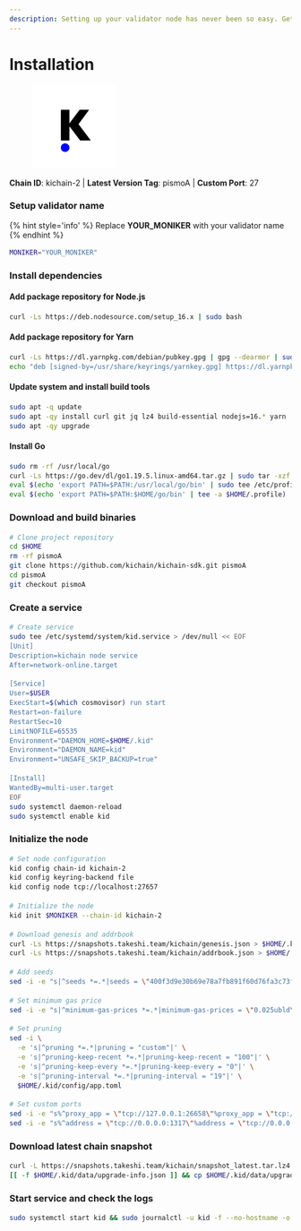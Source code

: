 ```yaml
---
description: Setting up your validator node has never been so easy. Get your validator running in minutes by following step by step instructions.
---
```


# Installation

<figure><img src="https://github.com/takeshi-val/Logo/raw/main/kichain.png" width="150" alt=""><figcaption></figcaption></figure>

**Chain ID**: kichain-2 | **Latest Version Tag**: pismoA | **Custom Port**: 27

### Setup validator name

{% hint style='info' %}
Replace **YOUR_MONIKER** with your validator name
{% endhint %}

```bash
MONIKER="YOUR_MONIKER"
```

### Install dependencies

#### Add package repository for Node.js

```bash
curl -Ls https://deb.nodesource.com/setup_16.x | sudo bash
```

#### Add package repository for Yarn

```bash
curl -Ls https://dl.yarnpkg.com/debian/pubkey.gpg | gpg --dearmor | sudo tee /usr/share/keyrings/yarnkey.gpg >/dev/null
echo "deb [signed-by=/usr/share/keyrings/yarnkey.gpg] https://dl.yarnpkg.com/debian stable main" | sudo tee /etc/apt/sources.list.d/yarn.list
```

#### Update system and install build tools

```bash
sudo apt -q update
sudo apt -qy install curl git jq lz4 build-essential nodejs=16.* yarn
sudo apt -qy upgrade
```

#### Install Go

```bash
sudo rm -rf /usr/local/go
curl -Ls https://go.dev/dl/go1.19.5.linux-amd64.tar.gz | sudo tar -xzf - -C /usr/local
eval $(echo 'export PATH=$PATH:/usr/local/go/bin' | sudo tee /etc/profile.d/golang.sh)
eval $(echo 'export PATH=$PATH:$HOME/go/bin' | tee -a $HOME/.profile)
```

### Download and build binaries

```bash
# Clone project repository
cd $HOME
rm -rf pismoA
git clone https://github.com/kichain/kichain-sdk.git pismoA
cd pismoA
git checkout pismoA


```

### Сreate a service

```bash
# Create service
sudo tee /etc/systemd/system/kid.service > /dev/null << EOF
[Unit]
Description=kichain node service
After=network-online.target

[Service]
User=$USER
ExecStart=$(which cosmovisor) run start
Restart=on-failure
RestartSec=10
LimitNOFILE=65535
Environment="DAEMON_HOME=$HOME/.kid"
Environment="DAEMON_NAME=kid"
Environment="UNSAFE_SKIP_BACKUP=true"

[Install]
WantedBy=multi-user.target
EOF
sudo systemctl daemon-reload
sudo systemctl enable kid
```

### Initialize the node

```bash
# Set node configuration
kid config chain-id kichain-2
kid config keyring-backend file
kid config node tcp://localhost:27657

# Initialize the node
kid init $MONIKER --chain-id kichain-2

# Download genesis and addrbook
curl -Ls https://snapshots.takeshi.team/kichain/genesis.json > $HOME/.kid/config/genesis.json
curl -Ls https://snapshots.takeshi.team/kichain/addrbook.json > $HOME/.kid/config/addrbook.json

# Add seeds
sed -i -e "s|^seeds *=.*|seeds = \"400f3d9e30b69e78a7fb891f60d76fa3c73f0ecc@kichain.rpc.takeshi.team:27659\"|" $HOME/.kid/config/config.toml

# Set minimum gas price
sed -i -e "s|^minimum-gas-prices *=.*|minimum-gas-prices = \"0.025ubld\"|" $HOME/.kid/config/app.toml

# Set pruning
sed -i \
  -e 's|^pruning *=.*|pruning = "custom"|' \
  -e 's|^pruning-keep-recent *=.*|pruning-keep-recent = "100"|' \
  -e 's|^pruning-keep-every *=.*|pruning-keep-every = "0"|' \
  -e 's|^pruning-interval *=.*|pruning-interval = "19"|' \
  $HOME/.kid/config/app.toml

# Set custom ports
sed -i -e "s%^proxy_app = \"tcp://127.0.0.1:26658\"%proxy_app = \"tcp://127.0.0.1:27658\"%; s%^laddr = \"tcp://127.0.0.1:26657\"%laddr = \"tcp://127.0.0.1:27657\"%; s%^pprof_laddr = \"localhost:6060\"%pprof_laddr = \"localhost:27060\"%; s%^laddr = \"tcp://0.0.0.0:26656\"%laddr = \"tcp://0.0.0.0:27656\"%; s%^prometheus_listen_addr = \":26660\"%prometheus_listen_addr = \":27660\"%" $HOME/.kid/config/config.toml
sed -i -e "s%^address = \"tcp://0.0.0.0:1317\"%address = \"tcp://0.0.0.0:27317\"%; s%^address = \":8080\"%address = \":27080\"%; s%^address = \"0.0.0.0:9090\"%address = \"0.0.0.0:27090\"%; s%^address = \"0.0.0.0:9091\"%address = \"0.0.0.0:27091\"%; s%^address = \"0.0.0.0:8545\"%address = \"0.0.0.0:27545\"%; s%^ws-address = \"0.0.0.0:8546\"%ws-address = \"0.0.0.0:27546\"%" $HOME/.kid/config/app.toml
```

### Download latest chain snapshot

```bash
curl -L https://snapshots.takeshi.team/kichain/snapshot_latest.tar.lz4 | tar -Ilz4 -xf - -C $HOME/.kid
[[ -f $HOME/.kid/data/upgrade-info.json ]] && cp $HOME/.kid/data/upgrade-info.json $HOME/.kid/cosmovisor/genesis/upgrade-info.json
```

### Start service and check the logs

```bash
sudo systemctl start kid && sudo journalctl -u kid -f --no-hostname -o cat
```
